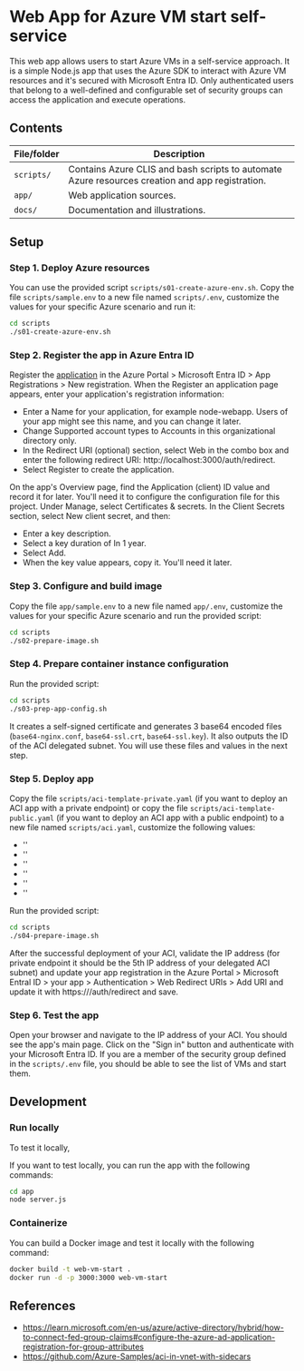 # Web App for Azure VM start self-service

This web app allows users to start Azure VMs in a self-service approach. It is a simple Node.js app that uses the Azure SDK to interact with Azure VM resources and it's secured with Microsoft Entra ID. Only authenticated users that belong to a well-defined and configurable set of security groups can access the application and execute operations. 

## Contents

| File/folder   | Description                                                                                     |
|---------------|-------------------------------------------------------------------------------------------------|
| `scripts/`    | Contains Azure CLIS and bash scripts to automate Azure resources creation and app registration. |
| `app/`        | Web application sources.                                                                        |
| `docs/`       | Documentation and illustrations.                                                                |


## Setup

### Step 1. Deploy Azure resources

You can use the provided script `scripts/s01-create-azure-env.sh`. Copy the file `scripts/sample.env` to a new file named `scripts/.env`, customize the values for your specific Azure scenario and run it:

```bash
cd scripts
./s01-create-azure-env.sh
```

### Step 2. Register the app in Azure Entra ID

Register the [application](https://learn.microsoft.com/en-us/entra/identity-platform/tutorial-v2-nodejs-webapp-msal#register-the-application) in the Azure Portal > Microsoft Entra ID > App Registrations > New registration. When the Register an application page appears, enter your application's registration information:
- Enter a Name for your application, for example node-webapp. Users of your app might see this name, and you can change it later.
- Change Supported account types to Accounts in this organizational directory only.
- In the Redirect URI (optional) section, select Web in the combo box and enter the following redirect URI: http://localhost:3000/auth/redirect.
- Select Register to create the application.

On the app's Overview page, find the Application (client) ID value and record it for later. You'll need it to configure the configuration file for this project.
Under Manage, select Certificates & secrets. In the Client Secrets section, select New client secret, and then:
- Enter a key description.
- Select a key duration of In 1 year.
- Select Add.
- When the key value appears, copy it. You'll need it later.

### Step 3. Configure and build image

Copy the file `app/sample.env` to a new file named `app/.env`, customize the values for your specific Azure scenario and run the provided script:

```bash
cd scripts
./s02-prepare-image.sh
```

### Step 4. Prepare container instance configuration

Run the provided script:

```bash
cd scripts
./s03-prep-app-config.sh
```

It creates a self-signed certificate and generates 3 base64 encoded files (`base64-nginx.conf`, `base64-ssl.crt`, `base64-ssl.key`). It also outputs the ID of the ACI delegated subnet. You will use these files and values in the next step.

### Step 5. Deploy app

Copy the file `scripts/aci-template-private.yaml` (if you want to deploy an ACI app with a private endpoint) or copy the file `scripts/aci-template-public.yaml` (if you want to deploy an ACI app with a public endpoint) to a new file named `scripts/aci.yaml`, customize the following values:

- '<Enter your registry name here>'
- '<Enter contents of base64-ssl.crt here>'
- '<Enter contents of base64-ssl.key here>'
- '<Enter contents of base64-nginx.conf here>'
- '<Enter your subnet id here>'
- '<Enter your registry admin password here>'

Run the provided script:

```bash
cd scripts
./s04-prepare-image.sh
```

After the successful deployment of your ACI, validate the IP address (for private endpoint it should be the 5th IP address of your delegated ACI subnet) and update your app registration in the Azure Portal > Microsoft Entral ID > your app > Authentication > Web Redirect URIs > Add URI and update it with https://<your-ip>/auth/redirect and save.


### Step 6. Test the app

Open your browser and navigate to the IP address of your ACI. You should see the app's main page. Click on the "Sign in" button and authenticate with your Microsoft Entra ID. If you are a member of the security group defined in the `scripts/.env` file, you should be able to see the list of VMs and start them.


## Development 

### Run locally

To test it locally, 

If you want to test locally, you can run the app with the following commands:

```bash
cd app
node server.js
```

### Containerize

You can build a Docker image and test it locally with the following command:

```bash
docker build -t web-vm-start .
docker run -d -p 3000:3000 web-vm-start
```

## References

- https://learn.microsoft.com/en-us/azure/active-directory/hybrid/how-to-connect-fed-group-claims#configure-the-azure-ad-application-registration-for-group-attributes
- https://github.com/Azure-Samples/aci-in-vnet-with-sidecars
